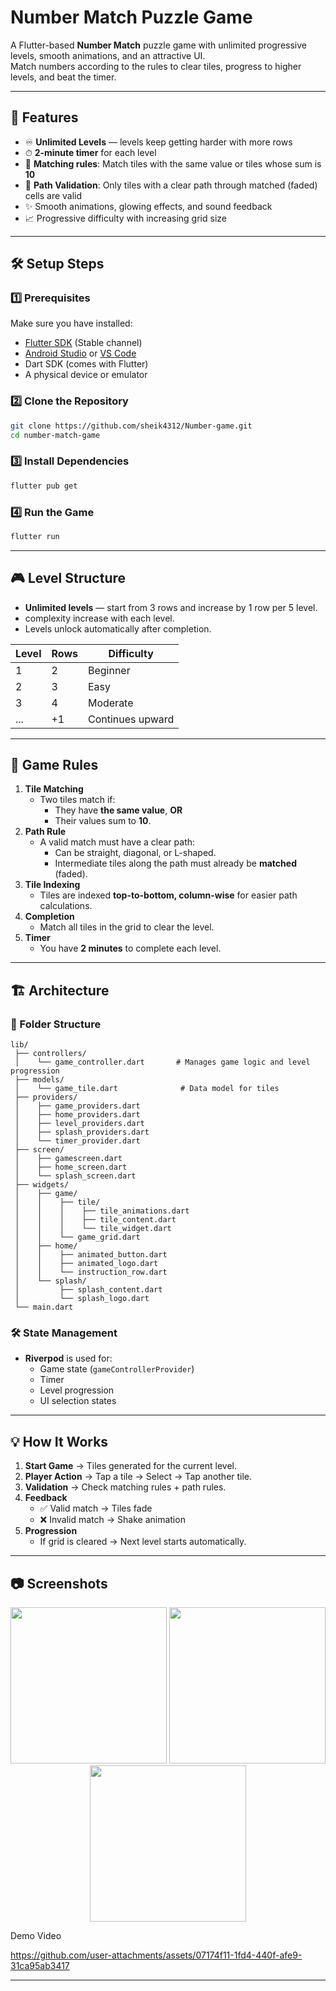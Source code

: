 # Number Match Puzzle Game

A Flutter-based **Number Match** puzzle game with unlimited progressive levels, smooth animations, and an attractive UI.  
Match numbers according to the rules to clear tiles, progress to higher levels, and beat the timer.

---

## 📱 Features
- ♾ **Unlimited Levels** — levels keep getting harder with more rows
- ⏱ **2-minute timer** for each level
- 🧩 **Matching rules**: Match tiles with the same value or tiles whose sum is **10**
- 🌟 **Path Validation**: Only tiles with a clear path through matched (faded) cells are valid
- ✨ Smooth animations, glowing effects, and sound feedback
- 📈 Progressive difficulty with increasing grid size

---

## 🛠 Setup Steps

### 1️⃣ Prerequisites
Make sure you have installed:
- [Flutter SDK](https://flutter.dev/docs/get-started/install) (Stable channel)
- [Android Studio](https://developer.android.com/studio) or [VS Code](https://code.visualstudio.com/)
- Dart SDK (comes with Flutter)
- A physical device or emulator

### 2️⃣ Clone the Repository
```bash
git clone https://github.com/sheik4312/Number-game.git
cd number-match-game
```

### 3️⃣ Install Dependencies
```bash
flutter pub get
```

### 4️⃣ Run the Game
```bash
flutter run
```

---

## 🎮 Level Structure
- **Unlimited levels** — start from 3 rows and increase by 1 row per 5 level.
- complexity increase with each level.
- Levels unlock automatically after completion.

| Level | Rows | Difficulty       |
|-------|------|------------------|
| 1     | 2    | Beginner         |
| 2     | 3    | Easy             |
| 3     | 4    | Moderate         |
| ...   | +1   | Continues upward |

---

## 🧮 Game Rules
1. **Tile Matching**
   - Two tiles match if:
     - They have **the same value**, **OR**
     - Their values sum to **10**.
2. **Path Rule**
   - A valid match must have a clear path:
     - Can be straight, diagonal, or L-shaped.
     - Intermediate tiles along the path must already be **matched** (faded).
3. **Tile Indexing**
   - Tiles are indexed **top-to-bottom, column-wise** for easier path calculations.
4. **Completion**
   - Match all tiles in the grid to clear the level.
5. **Timer**
   - You have **2 minutes** to complete each level.

---

## 🏗 Architecture

### 📂 Folder Structure
```
lib/
 ├── controllers/
 │    └── game_controller.dart       # Manages game logic and level progression
 ├── models/
 │    └── game_tile.dart              # Data model for tiles
 ├── providers/
 │    ├── game_providers.dart
 │    ├── home_providers.dart
 │    ├── level_providers.dart
 │    ├── splash_providers.dart
 │    └── timer_provider.dart
 ├── screen/
 │    ├── gamescreen.dart
 │    ├── home_screen.dart
 │    └── splash_screen.dart
 ├── widgets/
 │    ├── game/
 │    │    ├── tile/
 │    │    │    ├── tile_animations.dart
 │    │    │    ├── tile_content.dart
 │    │    │    └── tile_widget.dart
 │    │    └── game_grid.dart
 │    ├── home/
 │    │    ├── animated_button.dart
 │    │    ├── animated_logo.dart
 │    │    └── instruction_row.dart
 │    └── splash/
 │         ├── splash_content.dart
 │         └── splash_logo.dart
 └── main.dart
```

### 🛠 State Management
- **Riverpod** is used for:
  - Game state (`gameControllerProvider`)
  - Timer
  - Level progression
  - UI selection states

---

## 💡 How It Works
1. **Start Game** → Tiles generated for the current level.
2. **Player Action** → Tap a tile → Select → Tap another tile.
3. **Validation** → Check matching rules + path rules.
4. **Feedback**
   - ✅ Valid match → Tiles fade
   - ❌ Invalid match → Shake animation
5. **Progression**
   - If grid is cleared → Next level starts automatically.

---

## 📷 Screenshots

<p align="center">
  <img src="https://github.com/user-attachments/assets/b177abdb-85d0-478d-b40c-015f9266c2f6" width="250" />
  <img src="https://github.com/user-attachments/assets/b6afb757-4c12-49c1-980d-e366a052b7d3" width="250" />
  <img src="https://github.com/user-attachments/assets/713d49f9-c1e7-4e3d-bddb-f6e9cf3fbcd9" width="250" />
</p>
Demo Video

https://github.com/user-attachments/assets/07174f11-1fd4-440f-afe9-31ca95ab3417


---


